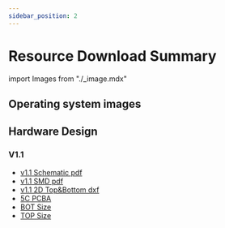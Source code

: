 ```yaml
---
sidebar_position: 2
---
```


# Resource Download Summary

import Images from "./\_image.mdx"

## Operating system images

<Images loader={false} system_img={true} lite_system_img={true} spi_img={false} android12_update={true} android12_gpt={true}  />

## Hardware Design

### V1.1

- [v1.1 Schematic pdf](https://dl.radxa.com/rock5/5c/docs/hw/v1100/radxa_rock_5c_schematic_v1100.pdf)
- [v1.1 SMD pdf](https://dl.radxa.com/rock5/5c/docs/hw/v1100/radxa_rock_5c_components_placement_map_v1100.pdf)
- [v1.1 2D Top&Bottom dxf](https://dl.radxa.com/rock5/5c/docs/hw/v1100/radxa_rock_5c_2d_dxf_v1100.zip)
- [5C PCBA](https://dl.radxa.com/rock5/5c/docs/hw/dimension/5c_pcba.stp.zip)
- [BOT Size](https://dl.radxa.com/rock5/5c/docs/hw/dimension/BOT_%5bRS131%5dRadxa%20ROCK%205C_V1.pdf)
- [TOP Size](https://dl.radxa.com/rock5/5c/docs/hw/dimension/TOP_%5bRS131%5dRadxa%20ROCK%205C_V1.pdf)
